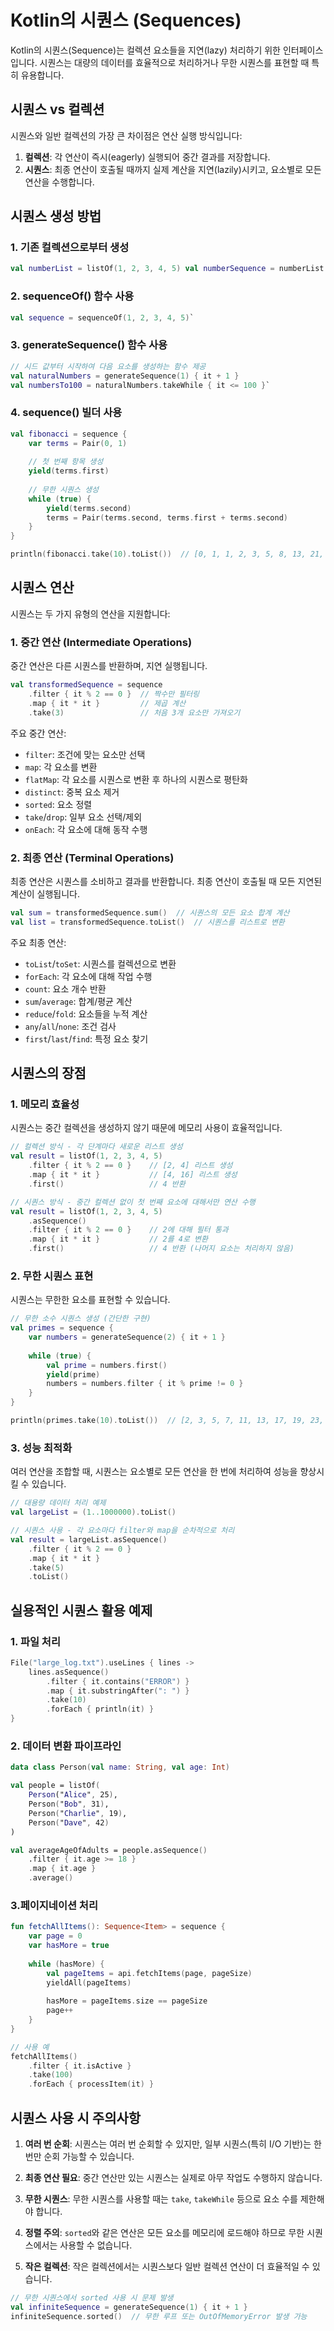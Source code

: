 # Kotlin의 시퀀스 (Sequences)

Kotlin의 시퀀스(Sequence)는 컬렉션 요소들을 지연(lazy) 처리하기 위한 인터페이스입니다. 시퀀스는 대량의 데이터를 효율적으로 처리하거나 무한 시퀀스를 표현할 때 특히 유용합니다.

## 시퀀스 vs 컬렉션

시퀀스와 일반 컬렉션의 가장 큰 차이점은 연산 실행 방식입니다:

1. **컬렉션**: 각 연산이 즉시(eagerly) 실행되어 중간 결과를 저장합니다.
2. **시퀀스**: 최종 연산이 호출될 때까지 실제 계산을 지연(lazily)시키고, 요소별로 모든 연산을 수행합니다.

## 시퀀스 생성 방법

### 1. 기존 컬렉션으로부터 생성
```kotlin
val numberList = listOf(1, 2, 3, 4, 5) val numberSequence = numberList.asSequence()
```
### 2. sequenceOf() 함수 사용

```kotlin
val sequence = sequenceOf(1, 2, 3, 4, 5)`
```
### 3. generateSequence() 함수 사용

```kotlin
// 시드 값부터 시작하여 다음 요소를 생성하는 함수 제공 
val naturalNumbers = generateSequence(1) { it + 1 } 
val numbersTo100 = naturalNumbers.takeWhile { it <= 100 }`
```
### 4. sequence() 빌더 사용
```kotlin
val fibonacci = sequence {
    var terms = Pair(0, 1)
    
    // 첫 번째 항목 생성
    yield(terms.first)
    
    // 무한 시퀀스 생성
    while (true) {
        yield(terms.second)
        terms = Pair(terms.second, terms.first + terms.second)
    }
}

println(fibonacci.take(10).toList())  // [0, 1, 1, 2, 3, 5, 8, 13, 21, 34]
```
## 시퀀스 연산

시퀀스는 두 가지 유형의 연산을 지원합니다:

### 1. 중간 연산 (Intermediate Operations)

중간 연산은 다른 시퀀스를 반환하며, 지연 실행됩니다.
```kotlin
val transformedSequence = sequence
    .filter { it % 2 == 0 }  // 짝수만 필터링
    .map { it * it }         // 제곱 계산
    .take(3)                 // 처음 3개 요소만 가져오기
```
주요 중간 연산:
- `filter`: 조건에 맞는 요소만 선택
- `map`: 각 요소를 변환
- `flatMap`: 각 요소를 시퀀스로 변환 후 하나의 시퀀스로 평탄화
- `distinct`: 중복 요소 제거
- `sorted`: 요소 정렬
- `take`/`drop`: 일부 요소 선택/제외
- `onEach`: 각 요소에 대해 동작 수행

### 2. 최종 연산 (Terminal Operations)

최종 연산은 시퀀스를 소비하고 결과를 반환합니다. 최종 연산이 호출될 때 모든 지연된 계산이 실행됩니다.

```kotlin
val sum = transformedSequence.sum()  // 시퀀스의 모든 요소 합계 계산
val list = transformedSequence.toList()  // 시퀀스를 리스트로 변환
```
주요 최종 연산:

- `toList`/`toSet`: 시퀀스를 컬렉션으로 변환
- `forEach`: 각 요소에 대해 작업 수행
- `count`: 요소 개수 반환
- `sum`/`average`: 합계/평균 계산
- `reduce`/`fold`: 요소들을 누적 계산
- `any`/`all`/`none`: 조건 검사
- `first`/`last`/`find`: 특정 요소 찾기

## 시퀀스의 장점

### 1. 메모리 효율성

시퀀스는 중간 컬렉션을 생성하지 않기 때문에 메모리 사용이 효율적입니다.
```kotlin
// 컬렉션 방식 - 각 단계마다 새로운 리스트 생성
val result = listOf(1, 2, 3, 4, 5)
    .filter { it % 2 == 0 }    // [2, 4] 리스트 생성
    .map { it * it }           // [4, 16] 리스트 생성
    .first()                   // 4 반환

// 시퀀스 방식 - 중간 컬렉션 없이 첫 번째 요소에 대해서만 연산 수행
val result = listOf(1, 2, 3, 4, 5)
    .asSequence()
    .filter { it % 2 == 0 }    // 2에 대해 필터 통과
    .map { it * it }           // 2를 4로 변환
    .first()                   // 4 반환 (나머지 요소는 처리하지 않음)
```
### 2. 무한 시퀀스 표현

시퀀스는 무한한 요소를 표현할 수 있습니다.

```kotlin
// 무한 소수 시퀀스 생성 (간단한 구현)
val primes = sequence {
    var numbers = generateSequence(2) { it + 1 }
    
    while (true) {
        val prime = numbers.first()
        yield(prime)
        numbers = numbers.filter { it % prime != 0 }
    }
}

println(primes.take(10).toList())  // [2, 3, 5, 7, 11, 13, 17, 19, 23, 29]
```
### 3. 성능 최적화

여러 연산을 조합할 때, 시퀀스는 요소별로 모든 연산을 한 번에 처리하여 성능을 향상시킬 수 있습니다.
```kotlin
// 대용량 데이터 처리 예제
val largeList = (1..1000000).toList()

// 시퀀스 사용 - 각 요소마다 filter와 map을 순차적으로 처리
val result = largeList.asSequence()
    .filter { it % 2 == 0 }
    .map { it * it }
    .take(5)
    .toList()
```

## 실용적인 시퀀스 활용 예제

### 1. 파일 처리
```kotlin
File("large_log.txt").useLines { lines ->
    lines.asSequence()
        .filter { it.contains("ERROR") }
        .map { it.substringAfter(": ") }
        .take(10)
        .forEach { println(it) }
}
```
### 2. 데이터 변환 파이프라인
```kotlin
data class Person(val name: String, val age: Int)

val people = listOf(
    Person("Alice", 25),
    Person("Bob", 31),
    Person("Charlie", 19),
    Person("Dave", 42)
)

val averageAgeOfAdults = people.asSequence()
    .filter { it.age >= 18 }
    .map { it.age }
    .average()
```
### 3.페이지네이션 처리
```kotlin
fun fetchAllItems(): Sequence<Item> = sequence {
    var page = 0
    var hasMore = true
    
    while (hasMore) {
        val pageItems = api.fetchItems(page, pageSize)
        yieldAll(pageItems)
        
        hasMore = pageItems.size == pageSize
        page++
    }
}

// 사용 예
fetchAllItems()
    .filter { it.isActive }
    .take(100)
    .forEach { processItem(it) }
```

## 시퀀스 사용 시 주의사항

1. **여러 번 순회**: 시퀀스는 여러 번 순회할 수 있지만, 일부 시퀀스(특히 I/O 기반)는 한 번만 순회 가능할 수 있습니다.
    
2. **최종 연산 필요**: 중간 연산만 있는 시퀀스는 실제로 아무 작업도 수행하지 않습니다.
    
3. **무한 시퀀스**: 무한 시퀀스를 사용할 때는 `take`, `takeWhile` 등으로 요소 수를 제한해야 합니다.
    
4. **정렬 주의**: `sorted`와 같은 연산은 모든 요소를 메모리에 로드해야 하므로 무한 시퀀스에서는 사용할 수 없습니다.
    
5. **작은 컬렉션**: 작은 컬렉션에서는 시퀀스보다 일반 컬렉션 연산이 더 효율적일 수 있습니다.
```kotlin
// 무한 시퀀스에서 sorted 사용 시 문제 발생
val infiniteSequence = generateSequence(1) { it + 1 }
infiniteSequence.sorted()  // 무한 루프 또는 OutOfMemoryError 발생 가능
```